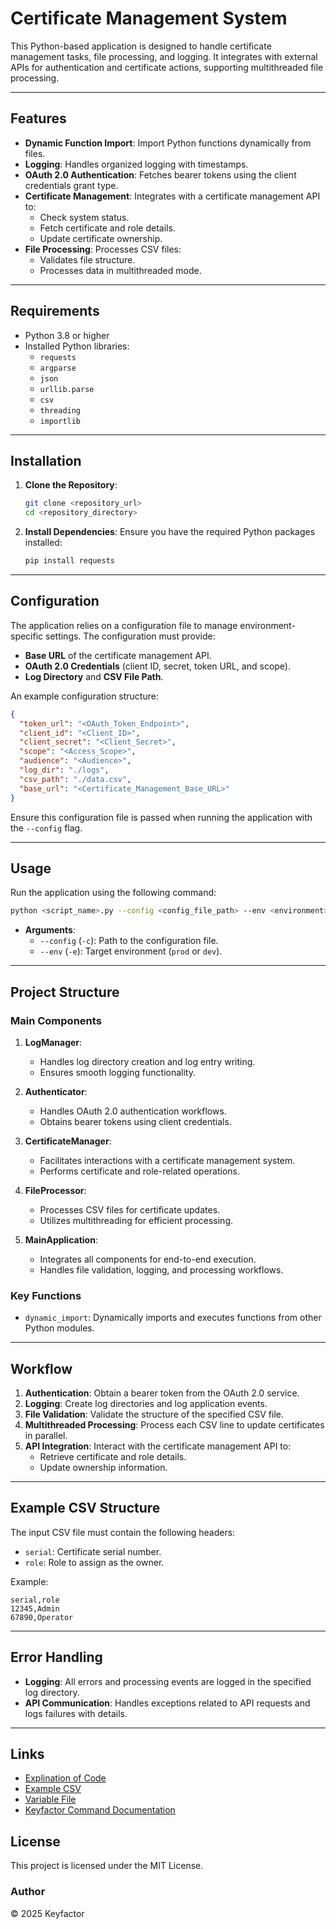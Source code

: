 # Certificate Management System

This Python-based application is designed to handle certificate management tasks, file processing, and logging. It integrates with external APIs for authentication and certificate actions, supporting multithreaded file processing.

---

## Features

- **Dynamic Function Import**: Import Python functions dynamically from files.
- **Logging**: Handles organized logging with timestamps.
- **OAuth 2.0 Authentication**: Fetches bearer tokens using the client credentials grant type.
- **Certificate Management**: Integrates with a certificate management API to:
  - Check system status.
  - Fetch certificate and role details.
  - Update certificate ownership.
- **File Processing**: Processes CSV files:
  - Validates file structure.
  - Processes data in multithreaded mode.

---

## Requirements

- Python 3.8 or higher
- Installed Python libraries:
  - `requests`
  - `argparse`
  - `json`
  - `urllib.parse`
  - `csv`
  - `threading`
  - `importlib`

---

## Installation

1. **Clone the Repository**:
   ```bash
   git clone <repository_url>
   cd <repository_directory>
   ```

2. **Install Dependencies**:
   Ensure you have the required Python packages installed:
   ```bash
   pip install requests
   ```

---

## Configuration

The application relies on a configuration file to manage environment-specific settings. The configuration must provide:
- **Base URL** of the certificate management API.
- **OAuth 2.0 Credentials** (client ID, secret, token URL, and scope).
- **Log Directory** and **CSV File Path**.

An example configuration structure:
```json
{
  "token_url": "<OAuth_Token_Endpoint>",
  "client_id": "<Client_ID>",
  "client_secret": "<Client_Secret>",
  "scope": "<Access_Scope>",
  "audience": "<Audience>",
  "log_dir": "./logs",
  "csv_path": "./data.csv",
  "base_url": "<Certificate_Management_Base_URL>"
}
```

Ensure this configuration file is passed when running the application with the `--config` flag.

---

## Usage

Run the application using the following command:
```bash
python <script_name>.py --config <config_file_path> --env <environment>
```

- **Arguments**:
  - `--config` (`-c`): Path to the configuration file.
  - `--env` (`-e`): Target environment (`prod` or `dev`).

---

## Project Structure

### Main Components

1. **LogManager**:
   - Handles log directory creation and log entry writing.
   - Ensures smooth logging functionality.

2. **Authenticator**:
   - Handles OAuth 2.0 authentication workflows.
   - Obtains bearer tokens using client credentials.

3. **CertificateManager**:
   - Facilitates interactions with a certificate management system.
   - Performs certificate and role-related operations.

4. **FileProcessor**:
   - Processes CSV files for certificate updates.
   - Utilizes multithreading for efficient processing.

5. **MainApplication**:
   - Integrates all components for end-to-end execution.
   - Handles file validation, logging, and processing workflows.

### Key Functions

- `dynamic_import`: Dynamically imports and executes functions from other Python modules.

---

## Workflow

1. **Authentication**: Obtain a bearer token from the OAuth 2.0 service.
2. **Logging**: Create log directories and log application events.
3. **File Validation**: Validate the structure of the specified CSV file.
4. **Multithreaded Processing**: Process each CSV line to update certificates in parallel.
5. **API Integration**: Interact with the certificate management API to:
   - Retrieve certificate and role details.
   - Update ownership information.

---

## Example CSV Structure

The input CSV file must contain the following headers:
- `serial`: Certificate serial number.
- `role`: Role to assign as the owner.

Example:
```csv
serial,role
12345,Admin
67890,Operator
```

---

## Error Handling

- **Logging**: All errors and processing events are logged in the specified log directory.
- **API Communication**: Handles exceptions related to API requests and logs failures with details.

---

## Links
- [Explination of Code](https://github.com/Keyfactor/adoption-and-enablement-examples/blob/OwnerUpdate/OwnerUpdate/Python/Code.md)
- [Example CSV](https://github.com/Keyfactor/adoption-and-enablement-examples/blob/OwnerUpdate/OwnerUpdate/Python/Sample.CSV)
- [Variable File](https://github.com/Keyfactor/adoption-and-enablement-examples/blob/OwnerUpdate/OwnerUpdate/Python/Variables.ps1)
- [Keyfactor Command Documentation](https://software.keyfactor.com)


## License

This project is licensed under the MIT License.

### Author
© 2025 Keyfactor